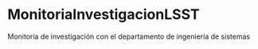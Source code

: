 # MonitoriaInvestigacionLSST
Monitoria de investigación con el departamento de ingeniería de sistemas
